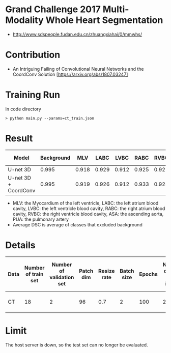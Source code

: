 # Grand Challenge 2017 Multi-Modality Whole Heart Segmentation
- http://www.sdspeople.fudan.edu.cn/zhuangxiahai/0/mmwhs/

# Contribution
- An Intriguing Failing of Convolutional Neural Networks and the CoordConv Solution [https://arxiv.org/abs/1807.03247]

# Training Run
In code directory 
```
> python main.py --params=ct_train.json
```
# Result
Model | Background | MLV | LABC | LVBC | RABC | RVBC | ASA | PUA | Average DSC
---|---|---|---|---|---|---|---|---|---
U-net 3D | 0.995 | 0.918 | 0.929 | 0.912 | 0.925 | 0.923 | 0.843 | 0.923 | 0.909
U-net 3D + CoordConv | 0.995 | 0.919 | 0.926 | 0.912 | 0.933 | 0.924 | 0.928 | 0.897 | 0.920


- MLV: the Myocardium of the left ventricle, LABC: the left atrium blood cavity, LVBC: the left ventricle blood cavity, 
RABC: the right atrium blood cavity, RVBC: the right ventricle blood cavity, ASA: the ascending aorta, PUA: the pulmonary artery
- Average DSC is average of classes that excluded background

# Details  
Data |  Number of train set | Number of validation set | Patch dim | Resize rate | Batch size | Epochs | Number of train patch image | Number of validation patch image | Metric | Loss function | Optimizer | Learning rate | Number of GPU
----|-----|----|---|---|---|---|---|---|---|---|---|---|---
CT | 18 | 2 | 96 | 0.7 | 2 | 100 | 20 | 100 | Dice Similarity Coefficient | dice coefficient loss | Adam | 0.0001 | 4


# Limit
The host server is down, so the test set can no longer be evaluated.
